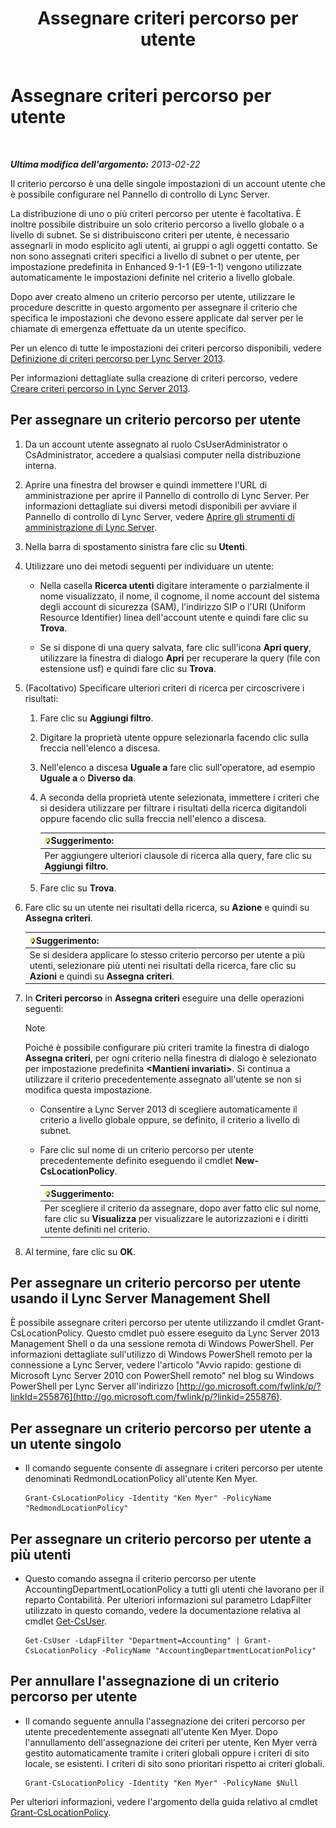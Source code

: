 ﻿---
title: Assegnare criteri percorso per utente
TOCTitle: Assegnare criteri percorso per utente
ms:assetid: 343f2de3-a0ae-4403-8456-6e520b579d32
ms:mtpsurl: https://technet.microsoft.com/it-it/library/Gg520974(v=OCS.15)
ms:contentKeyID: 49300137
ms.date: 08/24/2015
mtps_version: v=OCS.15
ms.translationtype: HT
---

# Assegnare criteri percorso per utente

 

_**Ultima modifica dell'argomento:** 2013-02-22_

Il criterio percorso è una delle singole impostazioni di un account utente che è possibile configurare nel Pannello di controllo di Lync Server.

La distribuzione di uno o più criteri percorso per utente è facoltativa. È inoltre possibile distribuire un solo criterio percorso a livello globale o a livello di subnet. Se si distribuiscono criteri per utente, è necessario assegnarli in modo esplicito agli utenti, ai gruppi o agli oggetti contatto. Se non sono assegnati criteri specifici a livello di subnet o per utente, per impostazione predefinita in Enhanced 9-1-1 (E9-1-1) vengono utilizzate automaticamente le impostazioni definite nel criterio a livello globale.

Dopo aver creato almeno un criterio percorso per utente, utilizzare le procedure descritte in questo argomento per assegnare il criterio che specifica le impostazioni che devono essere applicate dal server per le chiamate di emergenza effettuate da un utente specifico.

Per un elenco di tutte le impostazioni dei criteri percorso disponibili, vedere [Definizione di criteri percorso per Lync Server 2013](lync-server-2013-defining-the-location-policy.md).

Per informazioni dettagliate sulla creazione di criteri percorso, vedere [Creare criteri percorso in Lync Server 2013](lync-server-2013-create-location-policies.md).

## Per assegnare un criterio percorso per utente

1.  Da un account utente assegnato al ruolo CsUserAdministrator o CsAdministrator, accedere a qualsiasi computer nella distribuzione interna.

2.  Aprire una finestra del browser e quindi immettere l'URL di amministrazione per aprire il Pannello di controllo di Lync Server. Per informazioni dettagliate sui diversi metodi disponibili per avviare il Pannello di controllo di Lync Server, vedere [Aprire gli strumenti di amministrazione di Lync Server](lync-server-2013-open-lync-server-administrative-tools.md).

3.  Nella barra di spostamento sinistra fare clic su **Utenti**.

4.  Utilizzare uno dei metodi seguenti per individuare un utente:
    
      - Nella casella **Ricerca utenti** digitare interamente o parzialmente il nome visualizzato, il nome, il cognome, il nome account del sistema degli account di sicurezza (SAM), l'indirizzo SIP o l'URI (Uniform Resource Identifier) linea dell'account utente e quindi fare clic su **Trova**.
    
      - Se si dispone di una query salvata, fare clic sull'icona **Apri query**, utilizzare la finestra di dialogo **Apri** per recuperare la query (file con estensione usf) e quindi fare clic su **Trova**.

5.  (Facoltativo) Specificare ulteriori criteri di ricerca per circoscrivere i risultati:
    
    1.  Fare clic su **Aggiungi filtro**.
    
    2.  Digitare la proprietà utente oppure selezionarla facendo clic sulla freccia nell'elenco a discesa.
    
    3.  Nell'elenco a discesa **Uguale a** fare clic sull'operatore, ad esempio **Uguale a** o **Diverso da**.
    
    4.  A seconda della proprietà utente selezionata, immettere i criteri che si desidera utilizzare per filtrare i risultati della ricerca digitandoli oppure facendo clic sulla freccia nell'elenco a discesa.
        
        <table>
        <thead>
        <tr class="header">
        <th><img src="images/Gg398201.tip(OCS.15).gif" title="tip" alt="tip" />Suggerimento:</th>
        </tr>
        </thead>
        <tbody>
        <tr class="odd">
        <td>Per aggiungere ulteriori clausole di ricerca alla query, fare clic su <strong>Aggiungi filtro</strong>.</td>
        </tr>
        </tbody>
        </table>
    
    5.  Fare clic su **Trova**.

6.  Fare clic su un utente nei risultati della ricerca, su **Azione** e quindi su **Assegna criteri**.
    
    <table>
    <thead>
    <tr class="header">
    <th><img src="images/Gg398201.tip(OCS.15).gif" title="tip" alt="tip" />Suggerimento:</th>
    </tr>
    </thead>
    <tbody>
    <tr class="odd">
    <td>Se si desidera applicare lo stesso criterio percorso per utente a più utenti, selezionare più utenti nei risultati della ricerca, fare clic su <strong>Azioni</strong> e quindi su <strong>Assegna criteri</strong>.</td>
    </tr>
    </tbody>
    </table>


7.  In **Criteri percorso** in **Assegna criteri** eseguire una delle operazioni seguenti:
    

    > [!NOTE]
    > Poiché è possibile configurare più criteri tramite la finestra di dialogo <STRONG>Assegna criteri</STRONG>, per ogni criterio nella finestra di dialogo è selezionato per impostazione predefinita <STRONG>&lt;Mantieni invariati&gt;</STRONG>. Si continua a utilizzare il criterio precedentemente assegnato all'utente se non si modifica questa impostazione.

    
      - Consentire a Lync Server 2013 di scegliere automaticamente il criterio a livello globale oppure, se definito, il criterio a livello di subnet.
    
      - Fare clic sul nome di un criterio percorso per utente precedentemente definito eseguendo il cmdlet **New-CsLocationPolicy**.
        
        <table>
        <thead>
        <tr class="header">
        <th><img src="images/Gg398201.tip(OCS.15).gif" title="tip" alt="tip" />Suggerimento:</th>
        </tr>
        </thead>
        <tbody>
        <tr class="odd">
        <td>Per scegliere il criterio da assegnare, dopo aver fatto clic sul nome, fare clic su <strong>Visualizza</strong> per visualizzare le autorizzazioni e i diritti utente definiti nel criterio.</td>
        </tr>
        </tbody>
        </table>


8.  Al termine, fare clic su **OK**.

## Per assegnare un criterio percorso per utente usando il Lync Server Management Shell

È possibile assegnare criteri percorso per utente utilizzando il cmdlet Grant-CsLocationPolicy. Questo cmdlet può essere eseguito da Lync Server 2013 Management Shell o da una sessione remota di Windows PowerShell. Per informazioni dettagliate sull'utilizzo di Windows PowerShell remoto per la connessione a Lync Server, vedere l'articolo "Avvio rapido: gestione di Microsoft Lync Server 2010 con PowerShell remoto" nel blog su Windows PowerShell per Lync Server all'indirizzo [http://go.microsoft.com/fwlink/p/?linkId=255876](http://go.microsoft.com/fwlink/p/?linkid=255876).

## Per assegnare un criterio percorso per utente a un utente singolo

  - Il comando seguente consente di assegnare i criteri percorso per utente denominati RedmondLocationPolicy all'utente Ken Myer.
    
        Grant-CsLocationPolicy -Identity "Ken Myer" -PolicyName "RedmondLocationPolicy"

## Per assegnare un criterio percorso per utente a più utenti

  - Questo comando assegna il criterio percorso per utente AccountingDepartmentLocationPolicy a tutti gli utenti che lavorano per il reparto Contabilità. Per ulteriori informazioni sul parametro LdapFilter utilizzato in questo comando, vedere la documentazione relativa al cmdlet [Get-CsUser](get-csuser.md).
    
        Get-CsUser -LdapFilter "Department=Accounting" | Grant-CsLocationPolicy -PolicyName "AccountingDepartmentLocationPolicy"

## Per annullare l'assegnazione di un criterio percorso per utente

  - Il comando seguente annulla l'assegnazione dei criteri percorso per utente precedentemente assegnati all'utente Ken Myer. Dopo l'annullamento dell'assegnazione dei criteri per utente, Ken Myer verrà gestito automaticamente tramite i criteri globali oppure i criteri di sito locale, se esistenti. I criteri di sito sono prioritari rispetto ai criteri globali.
    
        Grant-CsLocationPolicy -Identity "Ken Myer" -PolicyName $Null

Per ulteriori informazioni, vedere l'argomento della guida relativo al cmdlet [Grant-CsLocationPolicy](grant-cslocationpolicy.md).

